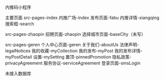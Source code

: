 内推码小程序

主要页面
src-pages-index
内推广场-index
发布页面-fabu
内推详情-xiangqing
搜索框-search

src-pages-zhaopin
招聘页面-zhaopin
选择城市页面-baseCIty（未写）

src-pages-geren
个人中心页面-geren
关于我们-aboutUs
法律声明-legalNotices
我的收藏-myCollection
我的发布-myPost
我的发布详情-myPostDetail
设置-mySetting
置顶-pinnedPromotion
隐私政策-privacyAgreement
服务协议-serviceAgreement
登录页面-smsLogin

未接入数据库